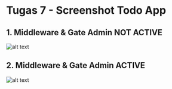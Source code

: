 # Tugas 7 - Screenshot Todo App

## 1. Middleware & Gate Admin NOT ACTIVE
![alt text](screenshot/tugas7/active.png.png) 

## 2. Middleware & Gate Admin ACTIVE
![alt text](screenshot/tugas7/nonActive.png.png)